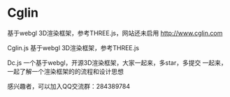 # Cglin 

基于webgl 3D渲染框架，参考THREE.js，网站还未启用 http://www.cglin.com

Cglin.js
基于webgl 3D渲染框架，参考THREE.js

Dc.js 一个基于webgl，开源3D渲染框架，大家一起来，多star，多提交 一起来，一起了解一个渲染框架的的流程和设计思想

感兴趣者，可以加入QQ交流群：284389784
